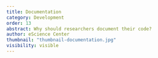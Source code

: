 ```yaml
---
title: Documentation
category: Development
order: 13
abstract: Why should researchers document their code?
author: eScience Center
thumbnail: "thumbnail-documentation.jpg"
visibility: visible
---
```

